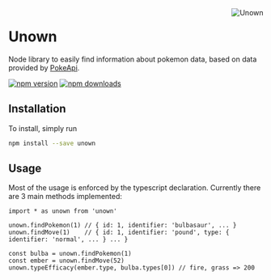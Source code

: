 <img src="http://cdn.bulbagarden.net/upload/thumb/7/77/201Unown.png/250px-201Unown.png" alt="Unown" align="right" />

# Unown
Node library to easily find information about pokemon data, based on data provided by [PokeApi](https://github.com/PokeAPI/pokeapi).

[![npm version](https://img.shields.io/npm/v/unown.svg?style=flat-square)](https://www.npmjs.com/package/unown)
[![npm downloads](https://img.shields.io/npm/dt/unown.svg?style=flat-square)](https://www.npmjs.com/package/unown)

## Installation
To install, simply run 
```bash
npm install --save unown
```

## Usage
Most of the usage is enforced by the typescript declaration. Currently there are 3 main methods implemented:
```
import * as unown from 'unown'

unown.findPokemon(1) // { id: 1, identifier: 'bulbasaur', ... }
unown.findMove(1)    // { id: 1, identifier: 'pound', type: { identifier: 'normal', ... } ... }

const bulba = unown.findPokemon(1)
const ember = unown.findMove(52)
unown.typeEfficacy(ember.type, bulba.types[0]) // fire, grass => 200
```
